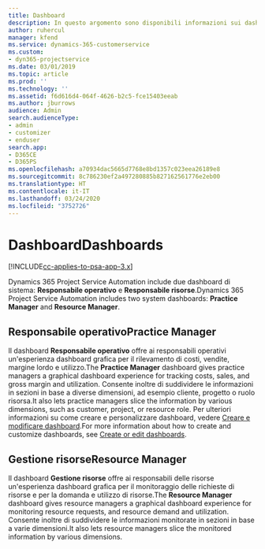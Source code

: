 ```yaml
---
title: Dashboard
description: In questo argomento sono disponibili informazioni sui dashboard di report inclusi in Dynamics 365 Project Service Automation.
author: ruhercul
manager: kfend
ms.service: dynamics-365-customerservice
ms.custom:
- dyn365-projectservice
ms.date: 03/01/2019
ms.topic: article
ms.prod: ''
ms.technology: ''
ms.assetid: f6d616d4-064f-4626-b2c5-fce15403eeab
ms.author: jburrows
audience: Admin
search.audienceType:
- admin
- customizer
- enduser
search.app:
- D365CE
- D365PS
ms.openlocfilehash: a70934dac5665d7768e8bd1357c023eea26189e8
ms.sourcegitcommit: 8c786230ef2a497280885b827162561776e2eb00
ms.translationtype: HT
ms.contentlocale: it-IT
ms.lasthandoff: 03/24/2020
ms.locfileid: "3752726"
---
```

# <a name="dashboards"></a><span data-ttu-id="8441e-103">Dashboard</span><span class="sxs-lookup"><span data-stu-id="8441e-103">Dashboards</span></span>

[!INCLUDE[cc-applies-to-psa-app-3.x](../includes/cc-applies-to-psa-app-3x.md)]

<span data-ttu-id="8441e-104">Dynamics 365 Project Service Automation include due dashboard di sistema: **Responsabile operativo** e **Responsabile risorse**.</span><span class="sxs-lookup"><span data-stu-id="8441e-104">Dynamics 365 Project Service Automation includes two system dashboards: **Practice Manager** and **Resource Manager**.</span></span>

## <a name="practice-manager"></a><span data-ttu-id="8441e-105">Responsabile operativo</span><span class="sxs-lookup"><span data-stu-id="8441e-105">Practice Manager</span></span> 

<span data-ttu-id="8441e-106">Il dashboard **Responsabile operativo** offre ai responsabili operativi un'esperienza dashboard grafica per il rilevamento di costi, vendite, margine lordo e utilizzo.</span><span class="sxs-lookup"><span data-stu-id="8441e-106">The **Practice Manager** dashboard gives practice managers a graphical dashboard experience for tracking costs, sales, and gross margin and utilization.</span></span> <span data-ttu-id="8441e-107">Consente inoltre di suddividere le informazioni in sezioni in base a diverse dimensioni, ad esempio cliente, progetto o ruolo risorsa.</span><span class="sxs-lookup"><span data-stu-id="8441e-107">It also lets practice managers slice the information by various dimensions, such as customer, project, or resource role.</span></span> <span data-ttu-id="8441e-108">Per ulteriori informazioni su come creare e personalizzare dashboard, vedere [Creare e modificare dashboard](../customize/create-edit-dashboards.md).</span><span class="sxs-lookup"><span data-stu-id="8441e-108">For more information about how to create and customize dashboards, see [Create or edit dashboards](../customize/create-edit-dashboards.md).</span></span>

## <a name="resource-manager"></a><span data-ttu-id="8441e-109">Gestione risorse</span><span class="sxs-lookup"><span data-stu-id="8441e-109">Resource Manager</span></span> 

<span data-ttu-id="8441e-110">Il dashboard **Gestione risorse** offre ai responsabili delle risorse un'esperienza dashboard grafica per il monitoraggio delle richieste di risorse e per la domanda e utilizzo di risorse.</span><span class="sxs-lookup"><span data-stu-id="8441e-110">The **Resource Manager** dashboard gives resource managers a graphical dashboard experience for monitoring resource requests, and resource demand and utilization.</span></span> <span data-ttu-id="8441e-111">Consente inoltre di suddividere le informazioni monitorate in sezioni in base a varie dimensioni.</span><span class="sxs-lookup"><span data-stu-id="8441e-111">It also lets resource managers slice the monitored information by various dimensions.</span></span>

